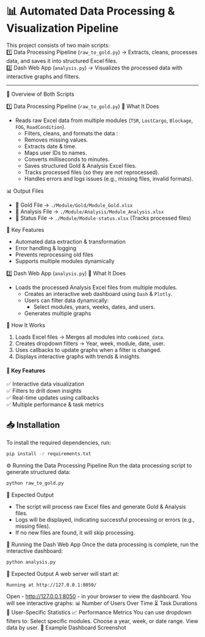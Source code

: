 # 📊 Automated Data Processing & Visualization Pipeline  

This project consists of two main scripts:  
1️⃣ Data Processing Pipeline (`raw_to_gold.py`) → Extracts, cleans, processes data, and saves it into structured Excel files.  
2️⃣ Dash Web App (`analysis.py`) → Visualizes the processed data with interactive graphs and filters.  

---

🔹 Overview of Both Scripts

1️⃣ Data Processing Pipeline (`raw_to_gold.py`)
📌 What It Does
- Reads raw Excel data from multiple modules (`TSR`, `LostCargo`, `Blockage`, `FOG`, `RoadCondition`).
    - Filters, cleans, and formats the data :
    - Removes missing values.
    - Extracts date & time.
    - Maps user IDs to names.
    - Converts milliseconds to minutes.
    - Saves structured Gold & Analysis Excel files.
    - Tracks processed files (so they are not reprocessed).
    - Handles errors and logs issues (e.g., missing files, invalid formats).

📊 Output Files
- 📁 Gold File → `./Module/Gold/Module_Gold.xlsx`  
- 📁 Analysis File → `./Module/Analysis/Module_Analysis.xlsx`  
- 📁 Status File → `./Module/Module-status.xlsx` (Tracks processed files)  

📌 Key Features
- Automated data extraction & transformation  
- Error handling & logging  
- Prevents reprocessing old files  
- Supports multiple modules dynamically  

2️⃣ Dash Web App (`analysis.py`)
📌 What It Does
- Loads the processed Analysis Excel files from multiple modules.
    - Creates an interactive web dashboard using `Dash` & `Plotly`.
    - Users can filter data dynamically:
        - Select modules, years, weeks, dates, and users.
    - Generates multiple graphs

📌 How It Works
1. Loads Excel files → Merges all modules into `combined_data`.
2. Creates dropdown filters → Year, week, module, date, user.
3. Uses callbacks to update graphs when a filter is changed.
4. Displays interactive graphs with trends & insights.

#### 📌 Key Features
✅ Interactive data visualization  
✅ Filters to drill down insights  
✅ Real-time updates using callbacks  
✅ Multiple performance & task metrics  

## **📥 Installation**
To install the required dependencies, run:
```bash
pip install -r requirements.txt
```

⚙️ Running the Data Processing Pipeline
Run the data processing script to generate structured data:

```bash
python raw_to_gold.py
```
📌 Expected Output
- The script will process raw Excel files and generate Gold & Analysis files.
- Logs will be displayed, indicating successful processing or errors (e.g., missing files).
- If no new files are found, it will skip processing.

🚀 Running the Dash Web App
Once the data processing is complete, run the interactive dashboard:

```bash
python analysis.py
```
📌 Expected Output
A web server will start at:
```nginx
Running at http://127.0.0.1:8050/
```
Open - http://127.0.0.1:8050 - in your browser to view the dashboard.
You will see interactive graphs:
📊 Number of Users Over Time
⏳ Task Durations
👤 User-Specific Statistics
📈 Performance Metrics
You can use dropdown filters to:
Select specific modules.
Choose a year, week, or date range.
View data by user.
🔹 Example Dashboard Screenshot
